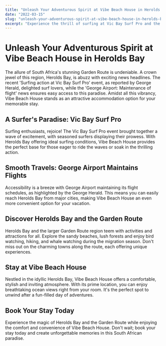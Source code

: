 ```yaml
---
title: "Unleash Your Adventurous Spirit at Vibe Beach House in Herolds Bay"
date: "2022-03-15"
slug: "unleash-your-adventurous-spirit-at-vibe-beach-house-in-herolds-bay"
excerpt: "Experience the thrill of surfing at Vic Bay Surf Pro and the beauty of Herolds Bay on South Africa's Garden Route, with Vibe Beach House as your ideal accommodation. With George Airport maintaining flights, your journey to this paradise is easier than ever."
---
```


# Unleash Your Adventurous Spirit at Vibe Beach House in Herolds Bay

The allure of South Africa's stunning Garden Route is undeniable. A crown jewel of this region, Herolds Bay, is abuzz with exciting news headlines. The recent 'Surfing action at Vic Bay Surf Pro' event, as reported by George Herald, delighted surf lovers, while the 'George Airport: Maintenance of flight' news ensures easy access to this paradise. Amidst all this vibrancy, Vibe Beach House stands as an attractive accommodation option for your memorable stay.

## A Surfer's Paradise: Vic Bay Surf Pro

Surfing enthusiasts, rejoice! The Vic Bay Surf Pro event brought together a wave of excitement, with seasoned surfers displaying their prowess. With Herolds Bay offering ideal surfing conditions, Vibe Beach House provides the perfect base for those eager to ride the waves or soak in the thrilling action.

## Smooth Travels: George Airport Maintains Flights

Accessibility is a breeze with George Airport maintaining its flight schedules, as highlighted by the George Herald. This means you can easily reach Herolds Bay from major cities, making Vibe Beach House an even more convenient option for your vacation.

## Discover Herolds Bay and the Garden Route

Herolds Bay and the larger Garden Route region teem with activities and attractions for all. Explore the sandy beaches, lush forests and enjoy bird watching, hiking, and whale watching during the migration season. Don't miss out on the charming towns along the route, each offering unique experiences.

## Stay at Vibe Beach House

Nestled in the idyllic Herolds Bay, Vibe Beach House offers a comfortable, stylish and inviting atmosphere. With its prime location, you can enjoy breathtaking ocean views right from your room. It's the perfect spot to unwind after a fun-filled day of adventures.

## Book Your Stay Today

Experience the magic of Herolds Bay and the Garden Route while enjoying the comfort and convenience of Vibe Beach House. Don't wait; book your stay today and create unforgettable memories in this South African paradise.
